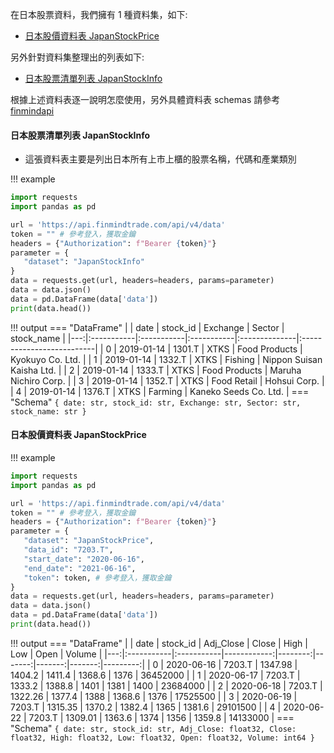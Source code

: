 在日本股票資料，我們擁有 1 種資料集，如下:

- [日本股價資料表 JapanStockPrice](https://finmind.github.io/tutor/JapanMarket/Technical/#japanstockprice)

另外針對資料集整理出的列表如下:

- [日本股票清單列表 JapanStockInfo](https://finmind.github.io/tutor/JapanMarket/Technical/#japanstockinfo)

根據上述資料表逐一說明怎麼使用，另外具體資料表 schemas 請參考 [finmindapi](http://api.finmindtrade.com/docs#/default/method_api_v3_data_get)

#### 日本股票清單列表 JapanStockInfo

- 這張資料表主要是列出日本所有上市上櫃的股票名稱，代碼和產業類別

!!! example
   ```python
   import requests
   import pandas as pd

   url = 'https://api.finmindtrade.com/api/v4/data'
   token = "" # 參考登入，獲取金鑰
   headers = {"Authorization": f"Bearer {token}"}
   parameter = {
      "dataset": "JapanStockInfo"
   }
   data = requests.get(url, headers=headers, params=parameter)
   data = data.json()
   data = pd.DataFrame(data['data'])
   print(data.head())
   ```
!!! output
    === "DataFrame"
         |    | date       | stock_id   | Exchange   | Sector        | stock_name                |
         |---:|:-----------|:-----------|:-----------|:--------------|:--------------------------|
         |  0 | 2019-01-14 | 1301.T     | XTKS       | Food Products | Kyokuyo Co. Ltd.          |
         |  1 | 2019-01-14 | 1332.T     | XTKS       | Fishing       | Nippon Suisan Kaisha Ltd. |
         |  2 | 2019-01-14 | 1333.T     | XTKS       | Food Products | Maruha Nichiro Corp.      |
         |  3 | 2019-01-14 | 1352.T     | XTKS       | Food Retail   | Hohsui Corp.              |
         |  4 | 2019-01-14 | 1376.T     | XTKS       | Farming       | Kaneko Seeds Co. Ltd.     |
    === "Schema"
        ```
        {
            date: str,
            stock_id: str,
            Exchange: str,
            Sector: str,
            stock_name: str
        }
        ```

#### 日本股價資料表 JapanStockPrice


!!! example
   ```python
   import requests
   import pandas as pd

   url = 'https://api.finmindtrade.com/api/v4/data'
   token = "" # 參考登入，獲取金鑰
   headers = {"Authorization": f"Bearer {token}"}
   parameter = {
      "dataset": "JapanStockPrice",
      "data_id": "7203.T",
      "start_date": "2020-06-16",
      "end_date": "2021-06-16",
      "token": token, # 參考登入，獲取金鑰
   }
   data = requests.get(url, headers=headers, params=parameter)
   data = data.json()
   data = pd.DataFrame(data['data'])
   print(data.head())
   ```
!!! output
    === "DataFrame"
         |    | date       | stock_id   |   Adj_Close |   Close |   High |    Low |   Open |   Volume |
         |---:|:-----------|:-----------|------------:|--------:|-------:|-------:|-------:|---------:|
         |  0 | 2020-06-16 | 7203.T     |     1347.98 |  1404.2 | 1411.4 | 1368.6 | 1376   | 36452000 |
         |  1 | 2020-06-17 | 7203.T     |     1333.2  |  1388.8 | 1401   | 1381   | 1400   | 23684000 |
         |  2 | 2020-06-18 | 7203.T     |     1322.26 |  1377.4 | 1388   | 1368.6 | 1376   | 17525500 |
         |  3 | 2020-06-19 | 7203.T     |     1315.35 |  1370.2 | 1382.4 | 1365   | 1381.6 | 29101500 |
         |  4 | 2020-06-22 | 7203.T     |     1309.01 |  1363.6 | 1374   | 1356   | 1359.8 | 14133000 |
    === "Schema"
        ```
        {
            date: str,
            stock_id: str,
            Adj_Close: float32,
            Close: float32,
            High: float32,
            Low: float32,
            Open: float32,
            Volume: int64
        }
        ```